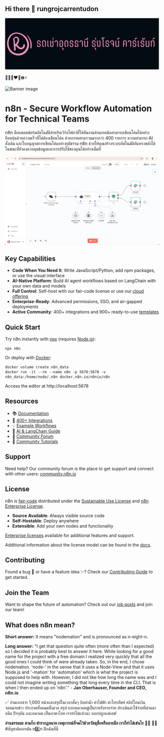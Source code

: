 ## Hi there 👋 rungrojcarrentudon

![Banner image](https://github.com/rungrojcarrent/rungrojcarrent/blob/main/rungroj_logo_m.png)



🎵🔝✅♥️📣☎️⚡️

 
![Banner image](https://user-images.githubusercontent.com/10284570/173569848-c624317f-42b1-45a6-ab09-f0ea3c247648.png)

# n8n - Secure Workflow Automation for Technical Teams



n8n คือแพลตฟอร์มอัตโนมัติสำหรับเวิร์กโฟลว์ที่ให้ทีมงานด้านเทคนิคสามารถเขียนโค้ดได้อย่างยืดหยุ่นด้วยความเร็วที่ไม่ต้องเขียนโค้ด ด้วยการผสานรวมมากกว่า 400 รายการ ความสามารถ AI ดั้งเดิม และใบอนุญาตการเขียนโค้ดอย่างยุติธรรม n8n ช่วยให้คุณสร้างระบบอัตโนมัติอันทรงพลังได้ในขณะที่ยังคงควบคุมข้อมูลและการปรับใช้ของคุณได้อย่างเต็มที่


![n8n.io - Screenshot](https://raw.githubusercontent.com/n8n-io/n8n/master/assets/n8n-screenshot-readme.png)

## Key Capabilities

- **Code When You Need It**: Write JavaScript/Python, add npm packages, or use the visual interface
- **AI-Native Platform**: Build AI agent workflows based on LangChain with your own data and models
- **Full Control**: Self-host with our fair-code license or use our [cloud offering](https://app.n8n.cloud/login)
- **Enterprise-Ready**: Advanced permissions, SSO, and air-gapped deployments
- **Active Community**: 400+ integrations and 900+ ready-to-use [templates](https://n8n.io/workflows)

## Quick Start

Try n8n instantly with [npx](https://docs.n8n.io/hosting/installation/npm/) (requires [Node.js](https://nodejs.org/en/)):

```
npx n8n
```

Or deploy with [Docker](https://docs.n8n.io/hosting/installation/docker/):

```
docker volume create n8n_data
docker run -it --rm --name n8n -p 5678:5678 -v n8n_data:/home/node/.n8n docker.n8n.io/n8nio/n8n
```

Access the editor at http://localhost:5678

## Resources

- 📚 [Documentation](https://docs.n8n.io)
- 🔧 [400+ Integrations](https://n8n.io/integrations)
- 💡 [Example Workflows](https://n8n.io/workflows)
- 🤖 [AI & LangChain Guide](https://docs.n8n.io/langchain/)
- 👥 [Community Forum](https://community.n8n.io)
- 📖 [Community Tutorials](https://community.n8n.io/c/tutorials/28)

## Support

Need help? Our community forum is the place to get support and connect with other users:
[community.n8n.io](https://community.n8n.io)

## License

n8n is [fair-code](https://faircode.io) distributed under the [Sustainable Use License](https://github.com/n8n-io/n8n/blob/master/LICENSE.md) and [n8n Enterprise License](https://github.com/n8n-io/n8n/blob/master/LICENSE_EE.md).

- **Source Available**: Always visible source code
- **Self-Hostable**: Deploy anywhere
- **Extensible**: Add your own nodes and functionality

[Enterprise licenses](mailto:license@n8n.io) available for additional features and support.

Additional information about the license model can be found in the [docs](https://docs.n8n.io/reference/license/).

## Contributing

Found a bug 🐛 or have a feature idea ✨? Check our [Contributing Guide](https://github.com/n8n-io/n8n/blob/master/CONTRIBUTING.md) to get started.

## Join the Team

Want to shape the future of automation? Check out our [job posts](https://n8n.io/careers) and join our team!

## What does n8n mean?

**Short answer:** It means "nodemation" and is pronounced as n-eight-n.

**Long answer:** "I get that question quite often (more often than I expected) so I decided it is probably best to answer it here. While looking for a good name for the project with a free domain I realized very quickly that all the good ones I could think of were already taken. So, in the end, I chose nodemation. 'node-' in the sense that it uses a Node-View and that it uses Node.js and '-mation' for 'automation' which is what the project is supposed to help with. However, I did not like how long the name was and I could not imagine writing something that long every time in the CLI. That is when I then ended up on 'n8n'." - **Jan Oberhauser, Founder and CEO, n8n.io**

<!--
**rungrojcarrent/rungrojcarrent** is a ✨ _special_ ✨ repository because its `README.md` (this file) appears on your GitHub profile.

Here are some ideas to get you started:

- 🔭 I’m currently working on ...
- 🌱 I’m currently learning ...
- 👯 I’m looking to collaborate on ...
- 🤔 I’m looking for help with ...
- 💬 Ask me about ...
- 📫 How to reach me: ...
- 😄 Pronouns: ...
- ⚡ Fun fact: ...
-->

 ✅ อ่านเอกสาร 1,000 หน้าเเละสรุปในเวลาสั้นๆ
บิลค่าน้ำ ค่าไฟฟ้า ค่าโทรสัพท์ สลิปโอนเงิน จดหมายข่าว ประกาศทั้งหมดทั้งมวล สรุป เเยกหมวดหมู่เป็นรายรับรายจ่าย
ประเมินค่าใช้จ่ายที่ผ่านมา อดีต ปัจจุบัน เเละอนาคต เป็นภาษาไทย เราทำได้เเล้วนะ บอกบ่ถูกเเต่เลข!

  **อ่านธรรมมะ สามก๊ก ตำรากฎหมาย เหตุการณ์ที่จดไว้ด้วยวัสดุสื่อหรือลายมือ เราก็ทำได้เช่นไร**
   🎵🔝
   🎵🔝
#สัญชาติเยอรมัน n8️⃣n ฝึกฉันที่นี่

